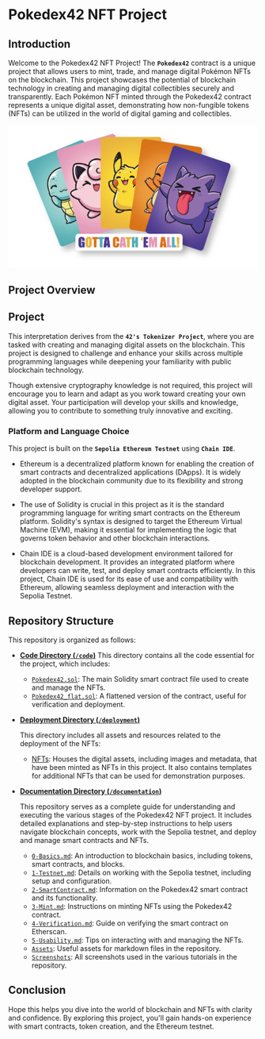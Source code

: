 # **Pokedex42 NFT Project**

## **Introduction**

Welcome to the Pokedex42 NFT Project! The **`Pokedex42`** contract is a unique project that allows users to mint, trade, and manage digital Pokémon NFTs on the blockchain. This project showcases the potential of blockchain technology in creating and managing digital collectibles securely and transparently. Each Pokémon NFT minted through the Pokedex42 contract represents a unique digital asset, demonstrating how non-fungible tokens (NFTs) can be utilized in the world of digital gaming and collectibles.

![Pokedex42](./documentation/Assests/Pokedex42.png)

## **Project Overview**

## **Project**

This interpretation derives from the **`42's Tokenizer Project`**, where you are tasked with creating and managing digital assets on the blockchain. This project is designed to challenge and enhance your skills across multiple programming languages while deepening your familiarity with public blockchain technology.

Though extensive cryptography knowledge is not required, this project will encourage you to learn and adapt as you work toward creating your own digital asset. Your participation will develop your skills and knowledge, allowing you to contribute to something truly innovative and exciting.

### **Platform and Language Choice**

This project is built on the **`Sepolia Ethereum Testnet`** using **`Chain IDE`**.

- Ethereum is a decentralized platform known for enabling the creation of smart contracts and decentralized applications (DApps). It is widely adopted in the blockchain community due to its flexibility and strong developer support.

- The use of Solidity is crucial in this project as it is the standard programming language for writing smart contracts on the Ethereum platform. Solidity's syntax is designed to target the Ethereum Virtual Machine (EVM), making it essential for implementing the logic that governs token behavior and other blockchain interactions.

- Chain IDE is a cloud-based development environment tailored for blockchain development. It provides an integrated platform where developers can write, test, and deploy smart contracts efficiently. In this project, Chain IDE is used for its ease of use and compatibility with Ethereum, allowing seamless deployment and interaction with the Sepolia Testnet.

## **Repository Structure**

This repository is organized as follows:

- [**Code Directory (`/code`)**](./code/)
    This directory contains all the code essential for the project, which includes:
    - [`Pokedex42.sol`](./code/Pokedex42.sol): The main Solidity smart contract file used to create and manage the NFTs.
    - [`Pokedex42_flat.sol`](./code/Pokedex42_flat.sol): A flattened version of the contract, useful for verification and deployment.


- [**Deployment Directory (`/deployment`)**](./deployment/)
  
    This directory includes all assets and resources related to the deployment of the NFTs:

    - [NFTs](./deployment/NFTs/): Houses the digital assets, including images and metadata, that have been minted as NFTs in this project. It also contains templates for additional NFTs that can be used for demonstration purposes.

- [**Documentation Directory (`/documentation`)**](./documentation/)
    
    This repository serves as a complete guide for understanding and executing the various stages of the Pokedex42 NFT project. It includes detailed explanations and step-by-step instructions to help users navigate blockchain concepts, work with the Sepolia testnet, and deploy and manage smart contracts and NFTs.
    - [`0-Basics.md`](./documentation/0-Basics.md): An introduction to blockchain basics, including tokens, smart contracts, and blocks.
    - [`1-Testnet.md`](./documentation/1-Testnet.md): Details on working with the Sepolia testnet, including setup and configuration.
    - [`2-SmartContract.md`](./documentation/2-SmartContract.md): Information on the Pokedex42 smart contract and its functionality.
    - [`3-Mint.md`](./documentation/3-Mint.md): Instructions on minting NFTs using the Pokedex42 contract.
    - [`4-Verification.md`](./documentation/4-Verification.md): Guide on verifying the smart contract on Etherscan.
    - [`5-Usability.md`](./documentation/5-Usability.md): Tips on interacting with and managing the NFTs.
    - [`Assets`](./documentation/Assests/): Useful assets for markdown files in the repository.
    - [`Screenshots`](./documentation/Screenshots/): All screenshots used in the various tutorials in the repository.

## **Conclusion**

Hope this helps you dive into the world of blockchain and NFTs with clarity and confidence. By exploring this project, you'll gain hands-on experience with smart contracts, token creation, and the Ethereum testnet. 
